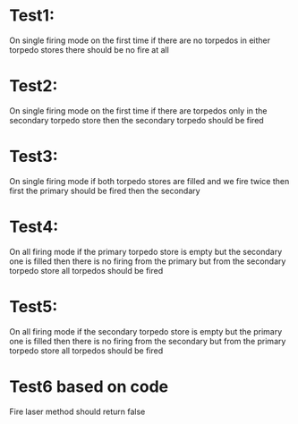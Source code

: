 # Test1: 
On single firing mode on the first time if there are no torpedos in either torpedo stores there should be no fire at all
# Test2: 
On single firing mode on the first time if there are torpedos only in the secondary torpedo store then the secondary torpedo should be fired
# Test3:
On single firing mode if both torpedo stores are filled and we fire twice then first the primary should be fired then the secondary
# Test4:
On all firing mode if the primary torpedo store is empty but the secondary one is filled then there is no firing from the primary but from the secondary torpedo store all torpedos should be fired
# Test5:
On all firing mode if the secondary torpedo store is empty but the primary one is filled then there is no firing from the secondary but from the primary torpedo store all torpedos should be fired

# Test6 based on code
Fire laser method should return false